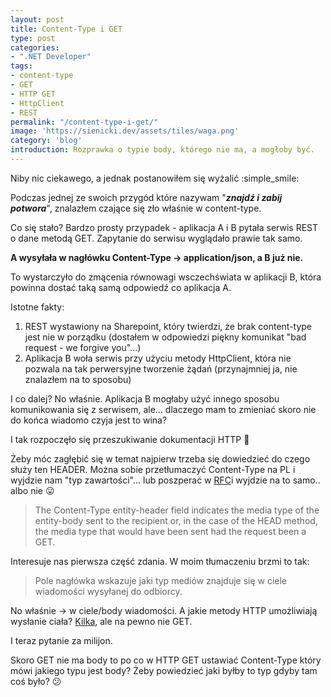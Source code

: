 ```yaml
---
layout: post
title: Content-Type i GET
type: post
categories:
- ".NET Developer"
tags:
- content-type
- GET
- HTTP GET
- HttpClient
- REST
permalink: "/content-type-i-get/"
image: 'https://sienicki.dev/assets/tiles/waga.png'
category: 'blog' 
introduction: Rozprawka o typie body, którego nie ma, a mogłoby być.
---
```

Niby nic ciekawego, a jednak postanowiłem się wyżalić :simple_smile:

Podczas jednej ze swoich przygód które nazywam "_**znajdź i zabij potwora**_", znalazłem czające się zło właśnie w content-type.

Co się stało? Bardzo prosty przypadek - aplikacja A i B pytała serwis REST o dane metodą GET. Zapytanie do serwisu wyglądało prawie tak samo.

**A wysyłała w nagłówku Content-Type -> application/json, a B już nie.**

To wystarczyło do zmącenia równowagi wsczechświata w aplikacji B, która powinna dostać taką samą odpowiedź co aplikacja A.

Istotne fakty:

1. REST wystawiony na Sharepoint, który twierdzi, że brak content-type jest nie w porządku (dostałem w odpowiedzi piękny komunikat "bad request - we forgive you"...)
2. Aplikacja B woła serwis przy użyciu metody HttpClient, która nie pozwala na tak perwersyjne tworzenie żądań (przynajmniej ja, nie znalazłem na to sposobu)

I co dalej? No właśnie. Aplikacja B mogłaby użyć innego sposobu komunikowania się z serwisem, ale... dlaczego mam to zmieniać skoro nie do końca wiadomo czyja jest to wina?

I tak rozpoczęło się przeszukiwanie dokumentacji HTTP :musical_score:

Żeby móc zagłębić się w temat najpierw trzeba się dowiedzieć do czego służy ten HEADER. Można sobie przetłumaczyć Content-Type na PL i wyjdzie nam "typ zawartości"... lub poszperać w [RFC](http://www.w3.org/Protocols/rfc2616/rfc2616-sec14.html#sec14.17)i wyjdzie na to samo.. albo nie :stuck_out_tongue:

> The Content-Type entity-header field indicates the media type of the entity-body sent to the recipient or, in the case of the HEAD method, the media type that would have been sent had the request been a GET.

Interesuje nas pierwsza część zdania. W moim tłumaczeniu brzmi to tak:
> Pole nagłówka wskazuje jaki typ mediów znajduje się w ciele wiadomości wysyłanej do odbiorcy.

No właśnie -> w ciele/body wiadomości. A jakie metody HTTP umożliwiają wysłanie ciała? [Kilka](http://www.w3.org/Protocols/rfc2616/rfc2616-sec9.html), ale na pewno nie GET.

I teraz pytanie za milijon.

Skoro GET nie ma body to po co w HTTP GET ustawiać Content-Type który mówi jakiego typu jest body? Żeby powiedzieć jaki byłby to typ gdyby tam coś było? :confused:
